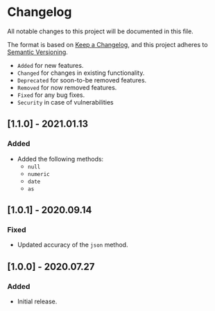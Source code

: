 # Changelog

All notable changes to this project will be documented in this file.

The format is based on [Keep a Changelog](https://keepachangelog.com/en/1.0.0/),
and this project adheres to [Semantic Versioning](https://semver.org/spec/v2.0.0.html).

- `Added` for new features.
- `Changed` for changes in existing functionality.
- `Deprecated` for soon-to-be removed features.
- `Removed` for now removed features.
- `Fixed` for any bug fixes.
- `Security` in case of vulnerabilities

## [1.1.0] - 2021.01.13

### Added

- Added the following methods:
    - `null`
    - `numeric`
    - `date`
    - `as`

## [1.0.1] - 2020.09.14

### Fixed

- Updated accuracy of the `json` method.

## [1.0.0] - 2020.07.27

### Added

- Initial release.